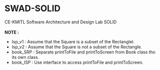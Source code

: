 # SWAD-SOLID
CE-KMITL Software Architecture and Design Lab SOLID
<br/>
<br/>**NOTE :**
  * Isp_v1 : Assume that the Square is a subset of the Rectanglel.
  * Isp_v2 : Assume that the Square is not a subset of the Rectangle.
  * book_SRP : Separate printToFile and printToScreen from Book class tho its own class.
  * book_ISP : Use interface to access printToFile and printToScreen.
